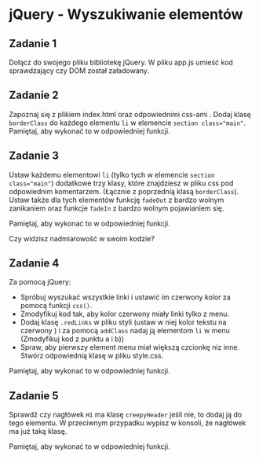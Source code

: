 # jQuery - Wyszukiwanie elementów

## Zadanie 1
Dołącz do swojego pliku bibliotekę jQuery. W pliku app.js umieść kod sprawdzający czy DOM został załadowany.

## Zadanie 2
Zapoznaj się z plikiem index.html oraz odpowiednimi css-ami . Dodaj klasę ```borderClass``` do każdego elementu ```li``` w elemencie ```section class="main"```. Pamiętaj, aby wykonać to w odpowiedniej funkcji.

## Zadanie 3
Ustaw każdemu elementowi ```li``` (tylko tych w elemencie ```section class="main"```) dodatkowe trzy klasy, które znajdziesz w pliku css pod odpowiednim komentarzem. (Łącznie z poprzednią klasą ```borderClass```). Ustaw także dla tych elementów funkcję ```fadeOut``` z bardzo wolnym zanikaniem oraz funkcje ```fadeIn``` z bardzo wolnym pojawianiem się.

Pamiętaj, aby wykonać to w odpowiedniej funkcji.

Czy widzisz nadmiarowość w swoim kodzie?


## Zadanie 4
Za pomocą jQuery:

* Spróbuj wyszukać wszystkie linki i ustawić im czerwony kolor za pomocą funkcji ```css()```.
* Zmodyfikuj kod tak, aby kolor czerwony miały linki tylko z menu.
* Dodaj klasę ```.redLinks``` w pliku styli (ustaw w niej kolor tekstu na czerwony ) i za pomocą ```addClass``` nadaj ją elementom ```li``` w menu (Zmodyfikuj kod z punktu a i b))
* Spraw, aby pierwszy element menu miał większą czcionkę niz inne.  Stwórz odpowiednią klasę w pliku style.css.

Pamiętaj, aby wykonać to w odpowiedniej funkcji.

## Zadanie 5
Sprawdź czy nagłówek ```H1``` ma klasę ```creepyHeader``` jeśli nie, to dodaj ją do tego elementu. W przeciwnym przypadku wypisz w konsoli, że nagłówek ma już taką klasę.

Pamiętaj, aby wykonać to w odpowiedniej funkcji.
